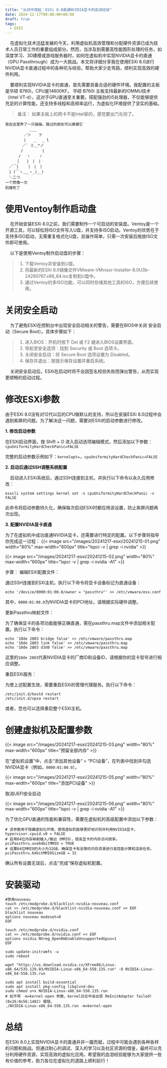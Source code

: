 ```yaml
---
title: "从坑中爬起：ESXi 8.0直通NVIDIA显卡的血泪经验"
date: 2024-12-17T00:00:00+08:00
draft: true
tags:
  - EXSI
---
```


    在虚拟化技术迅猛发展的今天，利用虚拟机高效管理和分配硬件资源已成为技术人员日常工作的重要组成部分。然而，当涉及到需要高性能图形处理的任务，如深度学习、3D建模或游戏服务器时，如何在虚拟机中实现NVIDIA显卡的直通（GPU Passthrough）成为一大挑战。本文将详细分享我在使用ESXi 8.0进行NVIDIA显卡直通过程中的各种坑与经验，帮助大家少走弯路，顺利实现高效的硬件利用。

    要顺利实现NVIDIA显卡的直通，首先需要具备合适的硬件环境。我配置的主板是华硕 B760i，CPU是14600KF。
华硕 B760i 主板支持最新的IOMMU技术（Intel VT-d），这对于GPU直通至关重要。搭配强劲的i5处理器，不仅能够提供充足的计算性能，还支持多线程和高频率运行，为虚拟化环境提供了坚实的基础。
<!--more-->

> 备注： 如果主板上的网卡不是Intel家的，感觉要出门左拐了。

```
我在这里养了一只猫猫，路过的朋友可以摸摸它
　　　　　　 ＿＿
　　　　　／＞　　フ
　　　　　|  　_　 _ l
　 　　　／` ミ＿꒳ノ
　　 　 /　　　 　 |
　　　 /　 ヽ　　 ﾉ
　 　 │　　|　|　|
　／￣|　　 |　|　|
　| (￣ヽ＿_ヽ_)__)
　＼二つ
一个赞撸一次
别摸死了
```

# 使用Ventoy制作启动盘
    在开始安装ESXi 8.0之前，我们需要制作一个可启动的安装盘。Ventoy是一个开源工具，可以轻松将ISO文件写入U盘，并支持多ISO启动。Ventoy的优势在于支持多ISO启动，无需重复格式化U盘，且操作简单，只需一次安装后拖放ISO文件即可使用。

    以下是使用Ventoy制作启动盘的步骤：

> 1. 下载Ventoy并安装到U盘。
> 2. 将最新的ESXi 8.0镜像文件VMware-VMvisor-Installer-8.0U3b-24280767.x86_64.iso复制到U盘中。
> 3. 通过Ventoy的多ISO功能，可以同时存储其他工具的ISO，方便后续使用。

# 关闭安全启动

    为了避免ESXi在控制台中出现安全启动相关的警告，需要在BIOS中关闭 安全启动（Secure Boot）。具体步骤如下：

> 1. 进入BIOS：开机时按下 Del 或 F2 键进入BIOS设置界面。
> 2. 导航至安全选项：找到 Security 或 Boot 选项卡。
> 3. 关闭安全启动：将 Secure Boot 选项设置为 Disabled。
> 4. 保存并退出：按提示保存设置并重启系统。

    关闭安全启动后，ESXi在启动时将不会因签名校验失败而弹出警告，从而实现更顺畅的启动过程。

# 修改ESXi参数

由于ESXi 8.0没有对12代以后的CPU做默认的支持，所以在安装ESXi 8.0过程中会遇到紫屏的问题。为了解决这一问题，需要对ESXi的启动参数进行修改。

<b>1. 修改启动参数</b>

在ESXi启动界面，按 Shift + O 进入启动选项编辑模式，然后添加以下参数：`cpuUniformityHardCheckPanic=FALSE`

完整的启动参数示例如下：`kernelopt=… cpuUniformityHardCheckPanic=FALSE`

<b>2. 启动后通过SSH调整系统配置</b>

    启动进入ESXi系统后，通过SSH连接到主机，并执行以下命令以永久应用修改：
```
esxcli system settings kernel set -s cpuUniformityHardCheckPanic -v FALSE
```

此命令将启动参数持久化，确保每次启动ESXi时都应用该设置，防止紫屏问题再次出现。

<b>3. 配置NVIDIA显卡直通</b>

为了在虚拟机中成功直通NVIDIA显卡，还需要进行特定的配置。以下步骤将指导你完成这一过程：
{{< image src="/images/20241217-esxi/20241215-01.png" width="80%" max-width="600px" title="lspci -v | grep -i nvidia" >}}

{{< image src="/images/20241217-esxi/20241215-02.png" width="80%" max-width="600px" title="lspci -v | grep -i nvidia -A1" >}}

步骤：
编辑ESXi配置文件：

通过SSH连接到ESXi主机，执行以下命令将显卡设备标记为直通设备：
```
echo '/device/0000:01:00.0/owner = "passthru"' >> /etc/vmware/esx.conf
```
其中，`0000:01:00.0`为NVIDIA显卡的PCI地址，请根据实际硬件调整。

更新Passthru映射文件：

为了确保显卡的各项功能能够正确直通，需在passthru.map文件中添加相关配置。执行以下命令：
```
echo '10de 2803 bridge false' >> /etc/vmware/passthru.map
echo '10de 2803 link false' >> /etc/vmware/passthru.map
echo '10de 2803 d3d0 false' >> /etc/vmware/passthru.map
```
这里的`10de 2803`代表NVIDIA显卡的厂商ID和设备ID，请根据你的显卡型号进行相应调整。

重启ESXi服务：

为使上述配置生效，需要重启ESXi的管理代理服务。执行以下命令：
```
/etc/init.d/hostd restart
/etc/init.d/vpxa restart
```
或者，您也可以选择重启整个ESXi主机。


# 创建虚拟机及配置参数

{{< image src="/images/20241217-esxi/20241215-03.png" width="80%" max-width="600px" title="预留全部内存" >}}

在“虚拟机设置”中，点击“添加其他设备” > “PCI设备”，在列表中找到并勾选NVIDIA显卡（例如，`0000:01:00.0`）。


{{< image src="/images/20241217-esxi/20241215-05.png" width="80%" max-width="600px" title="添加PCI设备" >}}

取消UEFI安全启动

{{< image src="/images/20241217-esxi/20241215-06.png" width="80%" max-width="600px" title="lspci -v | grep -i nvidia -A1" >}}

为了优化GPU直通的性能和兼容性，需要在虚拟机的高级配置中添加以下参数：

```
# 该参数用于隐藏虚拟化环境，使得虚拟机能够更好地识别并利用NVIDIA显卡。
hypervisor.cpuid.v0 = FALSE
# 启用64位内存映射输入/输出（MMIO），提高显卡的内存访问效率。
pciPassthru.use64bitMMIO = TRUE
# 设置64位MMIO的大小为32GB，确保显卡有足够的内存资源进行高性能计算和渲染任务。
pciPassthru.64bitMMIOSizeGB = 32
```


确认所有设置无误后，点击“完成”保存虚拟机配置。


# 安装驱动

```
#禁用nouveau
touch /etc/modprobe.d/blacklist-nvidia-nouveau.conf 
cat >> /etc/modprobe.d/blacklist-nvidia-nouveau.conf << EOF 
blacklist nouveau 
options nouveau modeset=0 
EOF

touch /etc/modprobe.d/nvidia.conf 
cat >> /etc/modprobe.d/nvidia.conf << EOF 
options nvidia NVreg_OpenRmEnableUnsupportedGpus=1 
EOF

sudo update-initramfs -u
sudo reboot

wget "https://us.download.nvidia.cn/XFree86/Linux-x86_64/535.129.03/NVIDIA-Linux-x86_64-550.135.run" -O NVIDIA-Linux-x86_64-550.135.run

sudo apt install build-essential 
sudo apt install pkg-config libglvnd-dev 
sudo chmod u+x NVIDIA-Linux-x86_64-550.135.run
# 如不带 -m=kernel-open 参数，kernel日志中会出现 RmInitAdapter failed! (0x26:0x56:1482) 报错。
./NVIDIA-Linux-x86_64-550.135.run -m=kernel-open 

```


# 总结

在ESXi 8.0上实现NVIDIA显卡的直通并非一蹴而就，过程中可能会遇到各种各样的问题和挑战。但通过耐心的调试、深入的学习以及社区资源的借鉴，最终可以充分利用硬件资源，实现高效的虚拟化应用。希望我的血泪经验能够为大家提供一些有价值的参考，助力各位在虚拟化的道路上顺利前行！